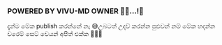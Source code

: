 ###  POWERED BY  VIVU-MD OWNER 👨‍💻...!💬




දැන්ම මේක publish කරන්නේ නැ 😅උබටත් උදව් කරන්න පුළුවන් නම් මේක හදන්න වරෙම් සෙට් වෙයන් අපිත් එක්ක 👨‍🔧✅
